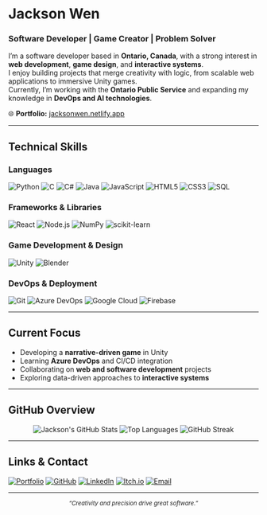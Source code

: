 # Jackson Wen  

### Software Developer | Game Creator | Problem Solver  

I’m a software developer based in **Ontario, Canada**, with a strong interest in **web development**, **game design**, and **interactive systems**.  
I enjoy building projects that merge creativity with logic, from scalable web applications to immersive Unity games.  
Currently, I’m working with the **Ontario Public Service** and expanding my knowledge in **DevOps and AI technologies**.  

🌐 **Portfolio:** [jacksonwen.netlify.app](https://jacksonwen.netlify.app)

---

## Technical Skills

### Languages  
![Python](https://img.shields.io/badge/Python-3776AB?style=flat-square&logo=python&logoColor=white)
![C](https://img.shields.io/badge/C-00599C?style=flat-square&logo=c&logoColor=white)
![C#](https://img.shields.io/badge/C%23-239120?style=flat-square&logo=c-sharp&logoColor=white)
![Java](https://img.shields.io/badge/Java-ED8B00?style=flat-square&logo=openjdk&logoColor=white)
![JavaScript](https://img.shields.io/badge/JavaScript-F7DF1E?style=flat-square&logo=javascript&logoColor=black)
![HTML5](https://img.shields.io/badge/HTML5-E34F26?style=flat-square&logo=html5&logoColor=white)
![CSS3](https://img.shields.io/badge/CSS3-1572B6?style=flat-square&logo=css3&logoColor=white)
![SQL](https://img.shields.io/badge/SQL-4479A1?style=flat-square&logo=postgresql&logoColor=white)

### Frameworks & Libraries  
![React](https://img.shields.io/badge/React-61DAFB?style=flat-square&logo=react&logoColor=black)
![Node.js](https://img.shields.io/badge/Node.js-339933?style=flat-square&logo=node.js&logoColor=white)
![NumPy](https://img.shields.io/badge/numpy-013243?style=flat-square&logo=numpy&logoColor=white)
![scikit-learn](https://img.shields.io/badge/scikit--learn-F7931E?style=flat-square&logo=scikitlearn&logoColor=white)

### Game Development & Design  
![Unity](https://img.shields.io/badge/Unity-100000?style=flat-square&logo=unity&logoColor=white)
![Blender](https://img.shields.io/badge/Blender-F5792A?style=flat-square&logo=blender&logoColor=white)

### DevOps & Deployment  
![Git](https://img.shields.io/badge/Git-F05032?style=flat-square&logo=git&logoColor=white)
![Azure DevOps](https://img.shields.io/badge/Azure_DevOps-0078D7?style=flat-square&logo=azure-devops&logoColor=white)
![Google Cloud](https://img.shields.io/badge/Google_Cloud-4285F4?style=flat-square&logo=google-cloud&logoColor=white)
![Firebase](https://img.shields.io/badge/Firebase-FFCA28?style=flat-square&logo=firebase&logoColor=black)

---

## Current Focus

- Developing a **narrative-driven game** in Unity  
- Learning **Azure DevOps** and CI/CD integration  
- Collaborating on **web and software development** projects  
- Exploring data-driven approaches to **interactive systems**  

---

## GitHub Overview

<div align="center">

![Jackson's GitHub Stats](https://github-readme-stats.vercel.app/api?username=ternasius&show_icons=true&theme=transparent&hide_border=true&count_private=true)
![Top Languages](https://github-readme-stats.vercel.app/api/top-langs/?username=ternasius&layout=compact&theme=transparent&hide_border=true)
![GitHub Streak](https://streak-stats.demolab.com?user=ternasius&theme=transparent&hide_border=true)

</div>

---

## Links & Contact

[![Portfolio](https://img.shields.io/badge/Portfolio-Visit-2E8B57?style=for-the-badge&logo=google-chrome&logoColor=white)](https://jacksonwen.netlify.app)
[![GitHub](https://img.shields.io/badge/GitHub-ternasius-181717?style=for-the-badge&logo=github)](https://github.com/ternasius)
[![LinkedIn](https://img.shields.io/badge/LinkedIn-jackson--wen-0077B5?style=for-the-badge&logo=linkedin)](https://www.linkedin.com/in/jackson-wen/)
[![Itch.io](https://img.shields.io/badge/Itch.io-ternasius-FA5C5C?style=for-the-badge&logo=itch.io&logoColor=white)](https://ternasius.itch.io)
[![Email](https://img.shields.io/badge/Email-jackbs.wen2004@gmail.com-D14836?style=for-the-badge&logo=gmail&logoColor=white)](mailto:jackbs.wen2004@gmail.com)

---

<div align="center">
  <sub><i>“Creativity and precision drive great software.”</i></sub>
</div>
